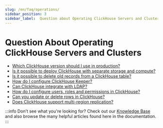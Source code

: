```yaml
---
slug: /en/faq/operations/
sidebar_position: 3
sidebar_label:  Question about Operating ClickHouse Servers and Clusters
---
```


# Question About Operating ClickHouse Servers and Clusters

- [Which ClickHouse version should I use in production?](/docs/en/faq/operations/production.md)
- [Is it possible to deploy ClickHouse with separate storage and compute?](/docs/en/faq/operations/separate_storage.md)
- [Is it possible to delete old records from a ClickHouse table?](/docs/en/faq/operations/delete-old-data.md)
- [How do I configure ClickHouse Keeper?](/docs/en/guides/sre/keeper/index.md)
- [Can ClickHouse integrate with LDAP?](/docs/en/guides/sre/user-management/configuring-ldap.md)
- [How do I configure users, roles and permissions in ClickHouse?](/docs/en/guides/sre/user-management/index.md)
- [Can you update or delete rows in ClickHouse?](/docs/en/guides/developer/mutations.md)
- [Does ClickHouse support multi-region replication?](/docs/en/faq/operations/multi-region-replication.md)

:::info Don’t see what you're looking for?
Check out our [Knowledge Base](/knowledgebase/) and also browse the many helpful articles found here in the documentation.
:::

